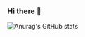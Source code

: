 ### Hi there 👋


![Anurag's GitHub stats](https://github-readme-stats.vercel.app/api?username=siggu&show_icons=true&theme=radical)
